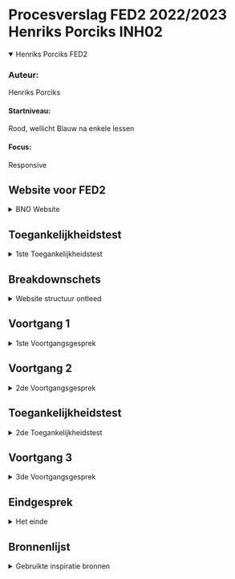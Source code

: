 # Procesverslag FED2 2022/2023 Henriks Porciks INH02

<details open>
<summary>Henriks Porciks FED2</summary>

### Auteur:
Henriks Porciks

#### Startniveau:
Rood, wellicht Blauw na enkele lessen

#### Focus:
Responsive 
</details>





## Website voor FED2

<details>
<summary>BNO Website</summary>

### BNO - Beroepsorganisatie Nederlandse Ontwerpers
 
Landingspagina + een Iteratie op Over Ons

#### Screenshot(s) van de BNO Landingspagina (small screen): 

<details><summary>BNO Home</summary>
 <img src="images/SCREENSHOT%20BNO%201.png" width="375px" alt="BNO Home Pagina Screenshot">
 <img src="images/SCREENSHOT%20BNO%202.png" width="375px" alt="BNO Home Pagina Screenshot">
 <img src="images/SCREENSHOT%20BNO%203.png" width="375px" alt="BNO Home Pagina Screenshot">
 <img src="images/SCREENSHOT%20BNO%204.png" width="375px" alt="BNO Home Pagina Screenshot">
</details>

 #### Screenshot(s) van de  BNO Over Ons (small screen):

<details><summary>BNO Over Ons</summary>
 <img src="images/BNO%20OVER%20ONS%20SCREENSHOT%201.png" width="375px" alt="BNO Over Ons Pagina Screenshot">
 <img src="images/BNO%20OVER%20ONS%20SCREENSHOT%202.png" width="375px" alt="BNO Over Ons Pagina Screenshot">
</details>
</details>

## Toegankelijkheidstest
 <details>
<summary>1ste Toegankelijkheidstest</summary>

### Toegankelijkheidstest resultaten:

#### ADHD

Navigatie is slecht en moeizaam, zou beter sticky zijn
Text en typografie is voldoende groot
Er is weinig context aan het begin van de pagina


#### Tunnelvisie
Zoeken in menu levert soms te weinig contrast op

Text en typografie is groot, fijn
Menu items moeilijk te lezen
Van dichtbij is het goed te lezen
Muis vinden moeilijk met tunnelvisie
Externe dingen echt te klein niet leesbaar

#### Parkinson

Menu moeilijk is erg moeilijk, raakvlak is te klein
 
Knoppen en links zijn te klein en moeilijk te raken 
Actie binnen de site ligt diep begraven


#### Navigeren met TAB en Narrator

Skipt over headers
Geen focus state bij tabben 
Geen visuele feedback, men ziet niet waar men is, doordat de selctie is niet outlined
Geselecteerde foto niet zichtbaar
Geen foto ALT teksten
Outline soms onvolledig

#### IDEA
 Skip to main content met tab


#### Opgevallen
 
Darkmode afwezig

</details>



## Breakdownschets

<details>
<summary>Website structuur ontleed</summary>

### BNO Home Pagina 
<details><summary>Breakdownschets</summary><img src="images/BREAKDOWN%20SCHETS.png" width="375px" alt="Breakdown schets">
</details>

</details>





## Voortgang 1

<details>
<summary>1ste Voortgangsgesprek</summary>

### Stand van zaken
 
#### Ging goed
 
 - Semantische HTML
 - Gestructureerde HTML
 
#### Ging minder goed

 - De hoeveelheid code noodzakelijk voor deze website
 - Github werkend krijgen
 


### Agenda voor meeting

#### Henriks
- De vertaalslag van breakdownschets naar HTML

#### Giorgio
- Vertaalslag van breakdownschets naar HTML

#### Nathan
- HTML code
 
#### Jesse
- HTML code
- Breakdownschets

#### Emilio
-  Breakdownschets
 
 
### Verslag van meeting

- ARTICLE's naar UL's en LI's veranderen
- ALT image text niet vergeten
- Verder uitwerken


</details>





## Voortgang 2

<details>
<summary>2de Voortgangsgesprek</summary>


### Stand van zaken
 
#### Ging goed
 
 - Het maken van root colors 
 - Juiste font, font grottes overal toepassen
 
#### Ging minder goed

 - Veel moeite met flexbox en grid daadwerkelijk aan het werk te krijgen
 - Github werkt nog steeds niet
 
 


#### Agenda voor meeting

#### Henriks
 GRID en FLEXBOX, m.b.t responsiveness van bepaalde onderdelen van de website, het wilt niet lukken

#### Giorgio
 Ik wil alleen mijn HTML en CSS bespreken, vooral over de breakpoints en hoe je het goed responsive krijgt.

#### Nathan Stuger
 Afwezig
 
#### Jesse
 
 CSS en JS interactie




### Verslag van meeting

- Begin met kleinste variant van het grid eerst
- Voeg <h2> toe aan <section> zonder titel en gebruik display:none; in CSS

</details>





## Toegankelijkheidstest

<details>
<summary>2de Toegankelijkheidstest</summary>


### Toegankelijkheidstest resultaten:

#### ADHD / Beperkte visie / Parkinsons

Navigatie is makkelijker, knoppen zijn prima te raken
Navigatie balk nog steeds onhandig
Text en typografie is voldoende groot

#### Navigeren met TAB en Narrator

Verdwijnt in het menu zonder dat die open is en duurt lang met tabben
Geen foto ALT teksten

#### Aandachtspunt om uit te werken
 - Skip to main content
 - Extra hidden titels toevoegen
 
</details>





## Voortgang 3

<details>
<summary>3de Voortgangsgesprek</summary>

### Stand van zaken

 #### Ging goed
 
 - Complete correcte HTML
 - Basis CSS en toepassing van GRID
 - Ordenen van items met FLEX
 
#### Ging minder goed

 - Responsive maken in de juist maten
 - Menu verkeerd begonnen 
 - Veel moeite met verkeerde PADDING en MARGIN overal
 - Soms rare overflow
 - Volgorde met FLEX gedaan, twijfels of GRID niet beter is



### Agenda voor meeting
 
#### Service plain
 
#### Jesse
- De CSS van de tweede pagina
- Wat JS 

#### Emilio
- Footer: CSS - Label & Input
- Animeren Button
 
#### Responsive 
 
#### Giorgio
- Responsiveness

#### Henriks
- Media queries
- Onverwachte spacing/padding/margin
- Twee losse CSS bestanden
- Javascript gedrag, menu niet overlay, maar content push-down


### Verslag van meeting
hier na afloop snel de uitkomsten van de meeting vastleggen

- Margins aanpassen
- CSS Remedy toepassen

</details>





## Eindgesprek

<details>
<summary>Het einde</summary>

### Stand van zaken
 
- Alles lijkt 99% af te zijn, al is de hele website op Github krijgen nog steeds niet een makkelijke opgave geweest. Het vak is een leerzaam process en heb door de opgedane kennis meer structuur en logica weten aan te brengen aan mijn code.

#### Ging goed
 - Alles uitgebreid tot in detail coderen, zowel HTML als CSS
 - Uiteindelijk zowel FLEX als GRID goed gelukt
 - Bijna beter dan de echte site geworden naar mijn eigen mening
 
#### Ging minder goed
- Verschillende breedtes achtergronden meegeven terwijl de MAIN een vaste maximale breedte had
- Uitklap menu werkend krijgen
- Soms te veel code gebruikt
 
### Screenshot(s)
<details><summary>Full-width Background probleem</summary>
 <img src="images/SCREENSHOT%20BNO%20EXAMPLE%201.png" width="375px" alt="BNO Over Ons Pagina Screenshot">
 <img src="images/SCREENSHOT%20BNO%20EXAMPLE%202.png" width="375px" alt="BNO Over Ons Pagina Screenshot">
</details>
 <details><summary>Menu probleem</summary>
 <img src="images/SCREENSHOT%20BNO%20EXAMPLE%203.png" width="375px" alt="BNO Over Ons Pagina Screenshot">
 <img src="images/SCREENSHOT%20BNO%20EXAMPLE%204.png" width="375px" alt="BNO Over Ons Pagina Screenshot">
</details>
</details>





## Bronnenlijst

<details>
<summary>Gebruikte inspiratie bronnen</summary>

### Sanne's CodePen

#### Uitklap menu
 https://codepen.io/shooft/pen/NWMeKWy 
#### Uitklap floep floep menu
 https://codepen.io/shooft/pen/abGKMje
#### Brede section voor Henriks
 https://codepen.io/shooft/pen/MWXKXEr
 
 ### CSS Tricks
 
#### Skip to main content 
https://css-tricks.com/how-to-create-a-skip-to-content-link/

</details>
